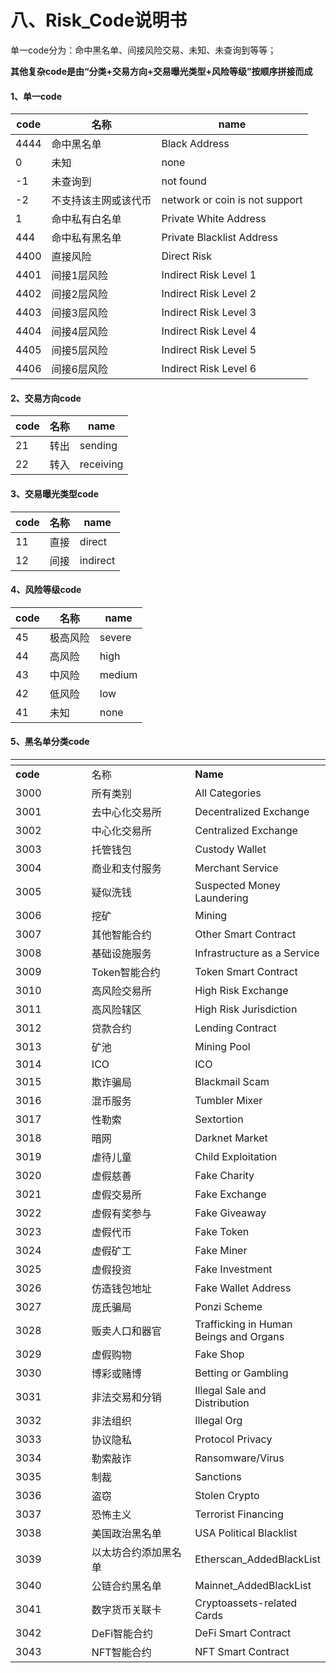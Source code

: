 # 八、Risk\_Code说明书

单一code分为：命中黑名单、间接风险交易、未知、未查询到等等；

**其他复杂code是由“分类+交易方向+交易曝光类型+风险等级”按顺序拼接而成**

#### 1、单一code <a href="#id-1-ming-zhong-hei-ming-dan-he-wei-zhi-code" id="id-1-ming-zhong-hei-ming-dan-he-wei-zhi-code"></a>

| **code** | **名称**     | **name**                       |
| -------- | ---------- | ------------------------------ |
| 4444     | 命中黑名单      | Black Address                  |
| 0        | 未知         | none                           |
| -1       | 未查询到       | not found                      |
| -2       | 不支持该主网或该代币 | network or coin is not support |
| 1        | 命中私有白名单    | Private White Address          |
| 444      | 命中私有黑名单    | Private Blacklist Address      |
| 4400     | 直接风险       | Direct Risk                    |
| 4401     | 间接1层风险     | Indirect Risk Level 1          |
| 4402     | 间接2层风险     | Indirect Risk Level 2          |
| 4403     | 间接3层风险     | Indirect Risk Level 3          |
| 4404     | 间接4层风险     | Indirect Risk Level 4          |
| 4405     | 间接5层风险     | Indirect Risk Level 5          |
| 4406     | 间接6层风险     | Indirect Risk Level 6          |

#### 2、交易方向code <a href="#id-2-jiao-yi-fang-xiang-code" id="id-2-jiao-yi-fang-xiang-code"></a>

| **code** | **名称** | **name**  |
| -------- | ------ | --------- |
| 21       | 转出     | sending   |
| 22       | 转入     | receiving |

#### 3、交易曝光类型code <a href="#id-3-jiao-yi-pu-guang-lei-xing-code" id="id-3-jiao-yi-pu-guang-lei-xing-code"></a>

| **code** | **名称** | **name** |
| -------- | ------ | -------- |
| 11       | 直接     | direct   |
| 12       | 间接     | indirect |

#### 4、风险等级code <a href="#id-4-feng-xian-deng-ji-code" id="id-4-feng-xian-deng-ji-code"></a>

| **code** | **名称** | **name** |
| -------- | ------ | -------- |
| 45       | 极高风险   | severe   |
| 44       | 高风险    | high     |
| 43       | 中风险    | medium   |
| 42       | 低风险    | low      |
| 41       | 未知     | none     |

#### 5、黑名单分类code <a href="#id-5-hei-ming-dan-fen-lei-code" id="id-5-hei-ming-dan-fen-lei-code"></a>

<table data-header-hidden><thead><tr><th width="141"></th><th width="206"></th><th></th></tr></thead><tbody><tr><td><strong>code</strong></td><td>名称</td><td><strong>Name</strong></td></tr><tr><td>3000</td><td>所有类别</td><td>All Categories</td></tr><tr><td>3001</td><td>去中心化交易所</td><td>Decentralized Exchange</td></tr><tr><td>3002</td><td>中心化交易所</td><td>Centralized Exchange</td></tr><tr><td>3003</td><td>托管钱包</td><td>Custody Wallet</td></tr><tr><td>3004</td><td>商业和支付服务</td><td>Merchant Service</td></tr><tr><td>3005</td><td>疑似洗钱</td><td>Suspected Money Laundering</td></tr><tr><td>3006</td><td>挖矿</td><td>Mining</td></tr><tr><td>3007</td><td>其他智能合约</td><td>Other Smart Contract</td></tr><tr><td>3008</td><td>基础设施服务</td><td>Infrastructure as a Service</td></tr><tr><td>3009</td><td>Token智能合约</td><td>Token Smart Contract</td></tr><tr><td>3010</td><td>高风险交易所</td><td>High Risk Exchange</td></tr><tr><td>3011</td><td>高风险辖区</td><td>High Risk Jurisdiction</td></tr><tr><td>3012</td><td>贷款合约</td><td>Lending Contract</td></tr><tr><td>3013</td><td>矿池</td><td>Mining Pool</td></tr><tr><td>3014</td><td>ICO</td><td>ICO</td></tr><tr><td>3015</td><td>欺诈骗局</td><td>Blackmail Scam</td></tr><tr><td>3016</td><td>混币服务</td><td>Tumbler Mixer</td></tr><tr><td>3017</td><td>性勒索</td><td>Sextortion</td></tr><tr><td>3018</td><td>暗网</td><td>Darknet Market</td></tr><tr><td>3019</td><td>虐待儿童</td><td>Child Exploitation</td></tr><tr><td>3020</td><td>虚假慈善</td><td>Fake Charity</td></tr><tr><td>3021</td><td>虚假交易所</td><td>Fake Exchange</td></tr><tr><td>3022</td><td>虚假有奖参与</td><td>Fake Giveaway</td></tr><tr><td>3023</td><td>虚假代币</td><td>Fake Token</td></tr><tr><td>3024</td><td>虚假矿工</td><td>Fake Miner</td></tr><tr><td>3025</td><td>虚假投资</td><td>Fake Investment</td></tr><tr><td>3026</td><td>仿造钱包地址</td><td>Fake Wallet Address</td></tr><tr><td>3027</td><td>庞氏骗局</td><td>Ponzi Scheme</td></tr><tr><td>3028</td><td>贩卖人口和器官</td><td>Trafficking in Human Beings and Organs</td></tr><tr><td>3029</td><td>虚假购物</td><td>Fake Shop</td></tr><tr><td>3030</td><td>博彩或赌博</td><td>Betting or Gambling</td></tr><tr><td>3031</td><td>非法交易和分销</td><td>Illegal Sale and Distribution</td></tr><tr><td>3032</td><td>非法组织</td><td>Illegal Org</td></tr><tr><td>3033</td><td>协议隐私</td><td>Protocol Privacy</td></tr><tr><td>3034</td><td>勒索敲诈</td><td>Ransomware/Virus</td></tr><tr><td>3035</td><td>制裁</td><td>Sanctions</td></tr><tr><td>3036</td><td>盗窃</td><td>Stolen Crypto</td></tr><tr><td>3037</td><td>恐怖主义</td><td>Terrorist Financing</td></tr><tr><td>3038</td><td>美国政治黑名单</td><td>USA Political Blacklist</td></tr><tr><td>3039</td><td>以太坊合约添加黑名单</td><td>Etherscan_AddedBlackList</td></tr><tr><td>3040</td><td>公链合约黑名单</td><td>Mainnet_AddedBlackList</td></tr><tr><td>3041</td><td>数字货币关联卡</td><td>Cryptoassets-related Cards</td></tr><tr><td>3042</td><td>DeFi智能合约</td><td>DeFi Smart Contract</td></tr><tr><td>3043</td><td>NFT智能合约</td><td>NFT Smart Contract</td></tr></tbody></table>
